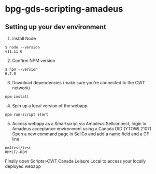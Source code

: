# bpg-gds-scripting-amadeus

## Setting up your dev environment

1. Install Node

```
$ node --version
v11.11.0
```

2. Confirm NPM version

```
$ npm --version
6.7.0
```

3. Download dependencies (make sure you're connected to the CWT network)

```
npm install
```

4. Spin up a local version of the webapp

```
npm run-script start
```

5. Access webapp as a Smartscript via Amadeus Sellconnect, login to Amadeus acceptance environment using a Canada OID (YTOWL2107)
Open a new command page in SellCo and add a name field and a CF line

```
nm1test/test
RM*CF/-RBM
```
Finally open Scripts>CWT Canada Leisure Local to access your locally deployed webapp
